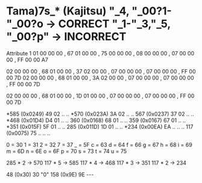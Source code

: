 Tama)7s_* (Kajitsu)
"_4, "_00?1-"_00?o -> CORRECT
"_1-"_3,"_5, "_00?p" -> INCORRECT
===========================
Attribute 1
01 00 00 00 , 67 01 00 00 , 75 00 00 00 , 08 00 00 00 , 07 00 00 00 , FF 00 00 A7

02 00 00 00 , 68 01 00 00 , 37 02 00 00 , 07 00 00 00 , 07 00 00 00 , FF 00 00 7D
02 00 00 00 , 68 01 00 00 , 3A 02 00 00 , 07 00 00 00 , 07 00 00 00 , FF 00 00 7D

02 00 00 00 , 68 01 00 00 , 1D 01 00 00 , 07 00 00 00 , 07 00 00 00 , FF 00 00 7D

*585 (0x0249)  49 02 .. ..
*570 (0x023A)  3A 02 .. ..
 567 (0x0237)  37 02 .. ..
*468 (0x01D4)  D4 01 .. ..
 360 (0x0168)  68 01 .. ..
 359 (0x0167)  67 01 .. ..
*351 (0x015F)  5F 01 .. ..
 285 (0x011D)  1D 01 .. ..
*234 (0x00EA)  EA .. .. ..
 117 (0x0075)  75 .. .. ..

0 = 30
1 = 31
2 = 32
7 = 37
_ = 5F
c = 63
d = 64
f = 66
g = 67
h = 68
i = 69
m = 6D
n = 6E
o = 6F
p = 70
s = 73
t = 74
u = 75

285 * 2 -> 570
117 * 5 -> 585
117 * 4 -> 468
117 * 3 -> 351
117 * 2 -> 234


 48 (0x30)  30  "0"
158 (0x9E)  9E  ---
